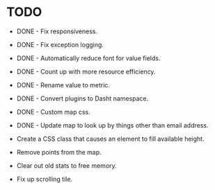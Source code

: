 # TODO

+ DONE - Fix responsiveness.
+ DONE - Fix exception logging.
+ DONE - Automatically reduce font for value fields.
+ DONE - Count up with more resource efficiency.
+ DONE - Rename value to metric.
+ DONE - Convert plugins to Dasht namespace.
+ DONE - Custom map css.
+ DONE - Update map to look up by things other than email address.

+ Create a CSS class that causes an element to fill available height.
+ Remove points from the map.
+ Clear out old stats to free memory.
+ Fix up scrolling tile.
